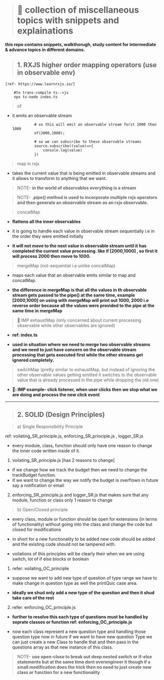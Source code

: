 > # 🎁 collection of miscellaneous topics with snippets and explainations

**this repo contains snippets, walkthorugh, study content for intermediate & advance topics in different domains.**

> ## 1. RXJS higher order mapping operators (use in observable env)

    [ref- https://www.learnrxjs.io/]

        #to trans-compile ts-->js
        npx ts-node index.ts

> of

- it emits an observable stream

                # so this will emit an observable stream forst 2000 then 1000
                of(2000,1000);

                # so we can subscribe to these observable streams
                source.subscribe((value)=>{
                    console.log(value)
                })

> map in rxjs

- takes the current value that is being emitted in observable streams and it allows to transform to anything that we want.

> NOTE- **in the world of observables everything is a stream**

> NOTE- **.pipe() method is used to incorporate multiple rxjs operators and then generate an observable stream as an rxjs observable.**

> concatMap

- **flattens all the inner observables**
- it is going to handle each value in observable stream sequentially i.e in the order they were emitted initially

- **it will not move to the next value in observable stream until it has completed the current value processing. like if [2000,1000] , so first it will process 2000 then move to 1000.**

> mergeMap (not-sequential i.e unlike concatMap)

- maps each value that an observable emits similar to map and concatMap.

- **the difference in mergeMap is that all the values in th observable stream gets passed to the pipe() at the same time, example [2000,1000] on using with mergeMap will print out 1000, 2000 i.e reverse order because all the values were provided to the pipe at the same time in mergeMap**

> 📝:IMP exhaustMap (only concerned about current processing observable while other observables are ignored)

- **ref: index.ts**

- **used in situation where we need to merge two observable streams and we need to just have concern on the observable stream processing that gets executed first while the other streams get ignored completely.**

> switchMap (pretty similar to exhaustMap, but instead of ignoring the other observable values getting emitted it switches to the observable value that is already processed in the pipe while dropping the old one)

- **📝: IMP example- click listener, when user clicks then we stop what we are doing and process the new click event**

---

> ## 2. SOLID (Design Principles)

> a) Single Responsibility Principle

ref: voilating_SR_principle.js, enforcing_SR_principle.js , logger_SR.js

- every module, class, function should only have one reason to change the inner code written inside of it.

1. voilating_SR_principle.js [has 2 reasons to change]

- if we change how we track the budget then we need to change the trackBudget function.
- if we want to change the way we notify the budget is overflown in future say a notification or email

2. enforcing_SR_principle.js and logger_SR.js that makes sure that any module, function or class only 1 reason to change

> b) Open/Closed principle

- every class, module or function should be open for extensions (in terms of functionality) without going into the class and change the code but closed for modifications

- in short for a new functionality to be added new code should be added and the existing code should not be tampered with.

- voilations of this principles will be clearly their when we are using switch, lot of if else blocks or boolean

1. refer: voilating_OC_principle

- suppose we want to add new type of question of type range we have to make change in question type as well the printQuic case area.

- **ideally we shud only add a new type of the question and then it shud take care of the rest**

2. refer: enforcing_OC_principle.js

- **further to resolve this each type of questions must be handled by seprate classes or function ref: enforcing_OC_principle.js**

- now each class represent a new question type and handling those question type now in future if we want to have new question Type we can just create a new Class to handle that and then pass in the questions array as that new instance of this class.

> NOTE- **use open-close to break out deep nested switch or if-else statements but at the same time dont overengineer it though if a small modification does the trick then no need to just create new class or function for a new functionality**
